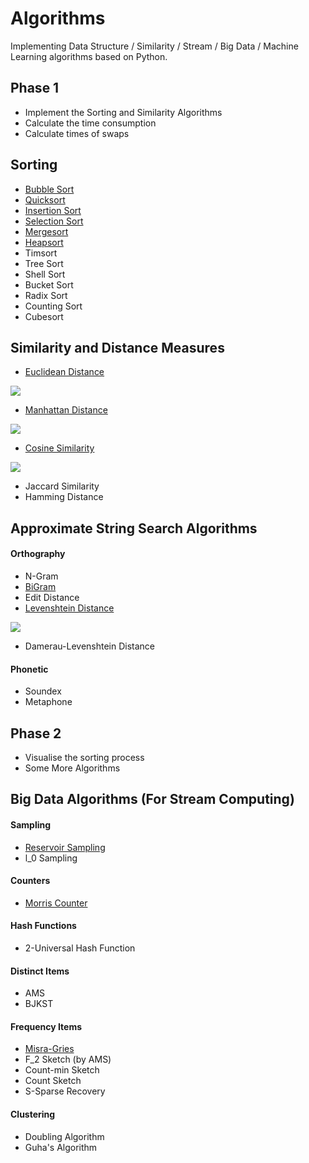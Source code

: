 # Algorithms
Implementing Data Structure / Similarity / Stream / Big Data / Machine Learning algorithms based on Python.

## Phase 1
- Implement the Sorting and Similarity Algorithms
- Calculate the time consumption
- Calculate times of swaps

## Sorting
- [Bubble Sort](https://github.com/RainRush/Algorithms/blob/master/sort/bubble_sort.py)
- [Quicksort](https://github.com/RainRush/Algorithms/blob/master/sort/quick_sort.py)
- [Insertion Sort](https://github.com/RainRush/Algorithms/blob/master/sort/insertion_sort.py)
- [Selection Sort](https://github.com/RainRush/Algorithms/blob/master/sort/selection_sort.py)
- [Mergesort](https://github.com/RainRush/Algorithms/blob/master/sort/merge_sort.py)
- [Heapsort](https://github.com/RainRush/Algorithms/blob/master/sort/heap_sort.py)
- Timsort
- Tree Sort
- Shell Sort
- Bucket Sort
- Radix Sort
- Counting Sort
- Cubesort

## Similarity and Distance Measures
- [Euclidean Distance](https://github.com/RainRush/Algorithms/blob/master/similarity/euclidean_distance.py)
<img src="https://wikimedia.org/api/rest_v1/media/math/render/svg/e99e0fc30fad6a8422c82be9df69677a24b1ac72">

- [Manhattan Distance](https://github.com/RainRush/Algorithms/blob/master/similarity/manhattan_distance.py)
<img src="https://wikimedia.org/api/rest_v1/media/math/render/svg/02436c34fc9562eb170e2e2cfddbb3303075b28e">

- [Cosine Similarity](https://github.com/RainRush/Algorithms/blob/master/similarity/cosine_similarity.py)
<img src="https://wikimedia.org/api/rest_v1/media/math/render/svg/1d94e5903f7936d3c131e040ef2c51b473dd071d">

- Jaccard Similarity
- Hamming Distance

## Approximate String Search Algorithms
#### Orthography
- N-Gram
- [BiGram](https://github.com/RainRush/Algorithms/blob/master/approximate/bigram.py)
- Edit Distance
- [Levenshtein Distance](https://github.com/RainRush/Algorithms/blob/master/approximate/lev_distance.py)
<img src="https://wikimedia.org/api/rest_v1/media/math/render/svg/4520f5376b54613a5b0e6c6db46083989f901821">
 
- Damerau-Levenshtein Distance

#### Phonetic
- Soundex
- Metaphone


## Phase 2
- Visualise the sorting process
- Some More Algorithms

## Big Data Algorithms (For Stream Computing)
#### Sampling
- [Reservoir Sampling](https://github.com/RainRush/Algorithms/blob/master/sampler/reservoir.py)
- l_0 Sampling

#### Counters
- [Morris Counter](https://github.com/RainRush/Algorithms/blob/master/counter/morris_counter.py)

#### Hash Functions
- 2-Universal Hash Function

#### Distinct Items
- AMS
- BJKST

#### Frequency Items
- [Misra-Gries](https://github.com/RainRush/Algorithms/blob/master/frequent/misra_gries.py)
- F_2 Sketch (by AMS)
- Count-min Sketch
- Count Sketch
- S-Sparse Recovery

#### Clustering
- Doubling Algorithm
- Guha's Algorithm

